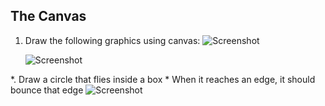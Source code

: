 ## The Canvas

1. Draw the following graphics using canvas:
    ![Screenshot](https://raw.githubusercontent.com/flextry/Telerik-Academy/master/Databases/03.%20Database%20Modeling/01.%20Clients%20Database%20(Diagram)%20-%20MSSQL/diagram.png)

    ![Screenshot](https://raw.githubusercontent.com/flextry/Telerik-Academy/master/Databases/03.%20Database%20Modeling/01.%20Clients%20Database%20(Diagram)%20-%20MSSQL/diagram.png)

*. Draw a circle that flies inside a box
    * When it reaches an edge, it should bounce that edge
    ![Screenshot](https://raw.githubusercontent.com/flextry/Telerik-Academy/master/Databases/03.%20Database%20Modeling/01.%20Clients%20Database%20(Diagram)%20-%20MSSQL/diagram.png)